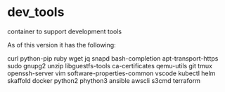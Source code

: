 # dev_tools
container to support development tools 

As of this version it has the following:

curl 
python-pip 
ruby 
wget 
jq 
snapd 
bash-completion 
apt-transport-https 
sudo 
gnupg2 
unzip 
libguestfs-tools 
ca-certificates 
qemu-utils 
git 
tmux 
openssh-server 
vim 
software-properties-common
vscode
kubectl
helm
skaffold
docker
python2
phython3
ansible
awscli
s3cmd
terraform

